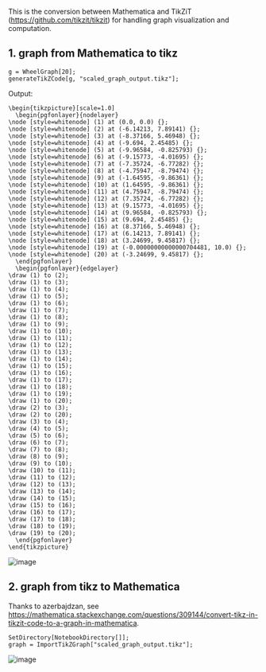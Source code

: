 This is the conversion between Mathematica and TikZiT (https://github.com/tikzit/tikzit)   for handling graph visualization and computation.



## 1. graph from Mathematica to tikz

```
g = WheelGraph[20];
generateTikZCode[g, "scaled_graph_output.tikz"];
```


Output:
```
\begin{tikzpicture}[scale=1.0]
  \begin{pgfonlayer}{nodelayer}
\node [style=whitenode] (1) at (0.0, 0.0) {};
\node [style=whitenode] (2) at (-6.14213, 7.89141) {};
\node [style=whitenode] (3) at (-8.37166, 5.46948) {};
\node [style=whitenode] (4) at (-9.694, 2.45485) {};
\node [style=whitenode] (5) at (-9.96584, -0.825793) {};
\node [style=whitenode] (6) at (-9.15773, -4.01695) {};
\node [style=whitenode] (7) at (-7.35724, -6.77282) {};
\node [style=whitenode] (8) at (-4.75947, -8.79474) {};
\node [style=whitenode] (9) at (-1.64595, -9.86361) {};
\node [style=whitenode] (10) at (1.64595, -9.86361) {};
\node [style=whitenode] (11) at (4.75947, -8.79474) {};
\node [style=whitenode] (12) at (7.35724, -6.77282) {};
\node [style=whitenode] (13) at (9.15773, -4.01695) {};
\node [style=whitenode] (14) at (9.96584, -0.825793) {};
\node [style=whitenode] (15) at (9.694, 2.45485) {};
\node [style=whitenode] (16) at (8.37166, 5.46948) {};
\node [style=whitenode] (17) at (6.14213, 7.89141) {};
\node [style=whitenode] (18) at (3.24699, 9.45817) {};
\node [style=whitenode] (19) at (-0.00000000000000704481, 10.0) {};
\node [style=whitenode] (20) at (-3.24699, 9.45817) {};
  \end{pgfonlayer}
  \begin{pgfonlayer}{edgelayer}
\draw (1) to (2);
\draw (1) to (3);
\draw (1) to (4);
\draw (1) to (5);
\draw (1) to (6);
\draw (1) to (7);
\draw (1) to (8);
\draw (1) to (9);
\draw (1) to (10);
\draw (1) to (11);
\draw (1) to (12);
\draw (1) to (13);
\draw (1) to (14);
\draw (1) to (15);
\draw (1) to (16);
\draw (1) to (17);
\draw (1) to (18);
\draw (1) to (19);
\draw (1) to (20);
\draw (2) to (3);
\draw (2) to (20);
\draw (3) to (4);
\draw (4) to (5);
\draw (5) to (6);
\draw (6) to (7);
\draw (7) to (8);
\draw (8) to (9);
\draw (9) to (10);
\draw (10) to (11);
\draw (11) to (12);
\draw (12) to (13);
\draw (13) to (14);
\draw (14) to (15);
\draw (15) to (16);
\draw (16) to (17);
\draw (17) to (18);
\draw (18) to (19);
\draw (19) to (20);
  \end{pgfonlayer}
\end{tikzpicture}
```
![image](https://github.com/user-attachments/assets/bbc4dede-7a40-4817-91cb-3942f0021fe4)




## 2. graph from  tikz to Mathematica 

Thanks to azerbajdzan, see https://mathematica.stackexchange.com/questions/309144/convert-tikz-in-tikzit-code-to-a-graph-in-mathematica.
```
SetDirectory[NotebookDirectory[]];
graph = ImportTikZGraph["scaled_graph_output.tikz"];
```
![image](https://github.com/user-attachments/assets/ee47b49a-7180-49d6-ba4e-eed628986055)





